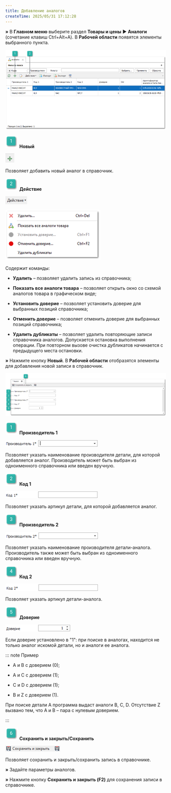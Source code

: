 ```yaml
---
title: Добавление аналогов
createTime: 2025/05/31 17:12:28
---
```

**»** В **Главном меню** выберите раздел **Товары и цены** ► **Аналоги** (сочетание клавиш Ctrl+Alt+A). В **Рабочей области** появятся элементы выбранного пункта.

![](../../../assets/work/two/295.png)

![](../../../assets/work/two/006.png) **Новый**

![](../../../assets/work/two/296.png)

Позволяет добавить новый аналог в справочник.

![](../../../assets/work/two/008.png) **Действие**

![](../../../assets/work/two/297.png)

![](../../../assets/work/two/298.png)

Содержит команды:

- **Удалить** – позволяет удалить запись из справочника;

- **Показать все аналоги товара** – позволяет открыть окно со схемой аналогов товара в графическом виде;

- **Установить доверие** – позволяет установить доверие для выбранных позиций справочника;

- **Отменить доверие** – позволяет отменить доверие для выбранных позиций справочника;

- **Удалить дубликаты** – позволяет удалить повторяющие записи справочника аналогов. Допускается остановка выполнения операции. При повторном вызове очистка дубликатов начинается с предыдущего места остановки.

**»** Нажмите кнопку **Новый**. В **Рабочей области** отобразятся элементы для добавления новой записи в справочник.

![](../../../assets/work/two/299.png)

![](../../../assets/work/two/006.png) **Производитель 1**

![](../../../assets/work/two/300.png)

Позволяет указать наименование производителя детали, для которой добавляется аналог. Производитель может быть выбран из одноименного справочника или введен вручную.

![](../../../assets/work/two/008.png) **Код 1**

![](../../../assets/work/two/301.png)

Позволяет указать артикул детали, для которой добавляется аналог.

![](../../../assets/work/two/009.png) **Производитель 2**

![](../../../assets/work/two/302.png)

Позволяет указать наименование производителя детали-аналога. Производитель также может быть выбран из одноименного справочника или введен вручную.

![](../../../assets/work/two/010.png) **Код 2**

![](../../../assets/work/two/303.png)

Позволяет указать артикул детали-аналога.

![](../../../assets/work/two/011.png) **Доверие**

![](../../../assets/work/two/304.png)

Если доверие установлено в "1": при поиске в аналогах, находится не только аналог искомой детали, но и аналоги ее аналога. 

::: note Пример

- A и B с доверием (0);

- А и С с доверием (1);

- С и D с доверием (1);

- B и Z с доверием (1).

При поиске детали A программа выдаст аналоги B, C, D. Отсутствие Z вызвано тем, что A и B – пара с нулевым доверием.

:::

![](../../../assets/work/two/012.png) **Сохранить и закрыть/Сохранить**

![](../../../assets/work/two/305.png)

Позволяет сохранить и закрыть/сохранить запись в справочнике.

**»** Задайте параметры аналогов. 

**»** Нажмите кнопку **Сохранить и закрыть (F2)** для сохранения записи в справочнике.